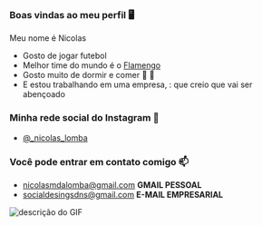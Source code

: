 ### Boas vindas  ao meu perfil 🖥️
  
  Meu nome é Nicolas

- Gosto de jogar futebol
- Melhor time do mundo é o [Flamengo](https://www.youtube.com/watch?v=vpdFip3Es0o)
- Gosto muito de dormir e comer 🛌 🍔
- E estou trabalhando em uma empresa, : que creio que vai ser abençoado

### Minha rede social do Instagram 📱

- [@_nicolas_lomba](https://www.instagram.com/@_nicolas_lomba)

### Você pode entrar em contato comigo 📫

- nicolasmdalomba@gmail.com **GMAIL PESSOAL**
- socialdesingsdns@gmail.com **E-MAIL EMPRESARIAL**

![descrição do GIF](https://media.giphy.com/media/NhjgwgjbNgCek/giphy.gif) 

